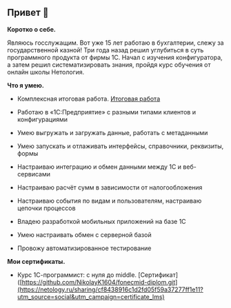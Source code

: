 ## Привет 👋

**Коротко о себе.**

Являюсь госслужащим. Вот уже 15 лет работаю в бухгалтерии, слежу за государственной казной! Три года назад решил углубиться в суть программного продукта от фирмы 1С. Начал с изучения конфигуратора, а затем решил систематизировать знания, пройдя курс обучения от онлайн школы Нетология.

**Что я умею.**

-  Комплексная итоговая работа. [Итоговая работа](https://github.com/NikolayK1604/fonecmid-diplom.git)

-  Работаю в «1С:Предприятие» с разными типами клиентов и конфигурациями

-  Умею выгружать и загружать данные, работать с метаданными

-  Умею запускать и отлаживать интерфейсы, справочники, реквизиты, формы

-  Настраиваю интеграцию и обмен данными между 1C и веб-сервисами

-  Настраиваю расчёт сумм в зависимости от налогообложения

-  Настраиваю события по видам и пользователям, настраиваю цепочки процессов

-  Владею разработкой мобильных приложений на базе 1С

-  Умею настраивать обмен с серверной базой

-  Провожу автоматизированное тестирование

   

**Мои сертификаты.**

-  Курс 1С-программист: с нуля до middle. [Сертификат]([https://github.com/NikolayK1604/fonecmid-diplom.git](https://netology.ru/sharing/cf8438916c1d2fd05f59a37277ff1e11?utm_source=social&utm_campaign=certificate_lms)
 
[ ](https://netology.ru/profile/program/onecmid-48)



